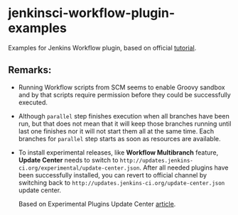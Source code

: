 # jenkinsci-workflow-plugin-examples
Examples for Jenkins Workflow plugin, based on official [tutorial](https://github.com/jenkinsci/workflow-plugin/blob/master/TUTORIAL.md). 

Remarks:
---
- Running Workflow scripts from SCM seems to enable Groovy sandbox and by that 
  scripts require permission before they could be successfully executed.

- Although `parallel` step finishes execution when all branches have been run, but
  that does not mean that it will keep those branches running until last one 
  finishes nor it will not start them all at the same time. 
  Each branches for `parallel` step starts as soon as resources are available.  

- To install experimental releases, like **Workflow Multibranch** feature, 
  **Update Center** needs to switch to `http://updates.jenkins-ci.org/experimental/update-center.json`.
  After all needed plugins have been successfully installed, you can revert to 
  official channel by switching back to `http://updates.jenkins-ci.org/update-center.json` update center.

  Based on Experimental Plugins Update Center [article](http://jenkins-ci.org/content/experimental-plugins-update-center).
